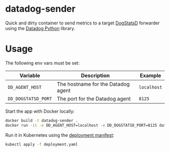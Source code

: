 # datadog-sender

Quick and dirty container to send metrics to a target [DogStatsD](https://docs.datadoghq.com/metrics/dogstatsd_metrics_submission/) forwarder using the [Datadog Python](https://pypi.org/project/datadog/) library.

# Usage

The following env vars must be set:

| Variable            | Description                        | Example     |
| ------------------- | ---------------------------------- | ----------- |
| `DD_AGENT_HOST`     | The hostname for the Datadog agent | `localhost` |
| `DD_DOGSTATSD_PORT` | The port for the Datadog agent     | `8125`      |

Start the app with Docker locally:

```sh
docker build -t datadog-sender .
docker run -it -e DD_AGENT_HOST=localhost -e DD_DOGSTATSD_PORT=8125 datadog-sender
```

Run it in Kubernetes using the [deployment manifest](deployment.yaml):

```sh
kubectl apply -f deployment.yaml
```
